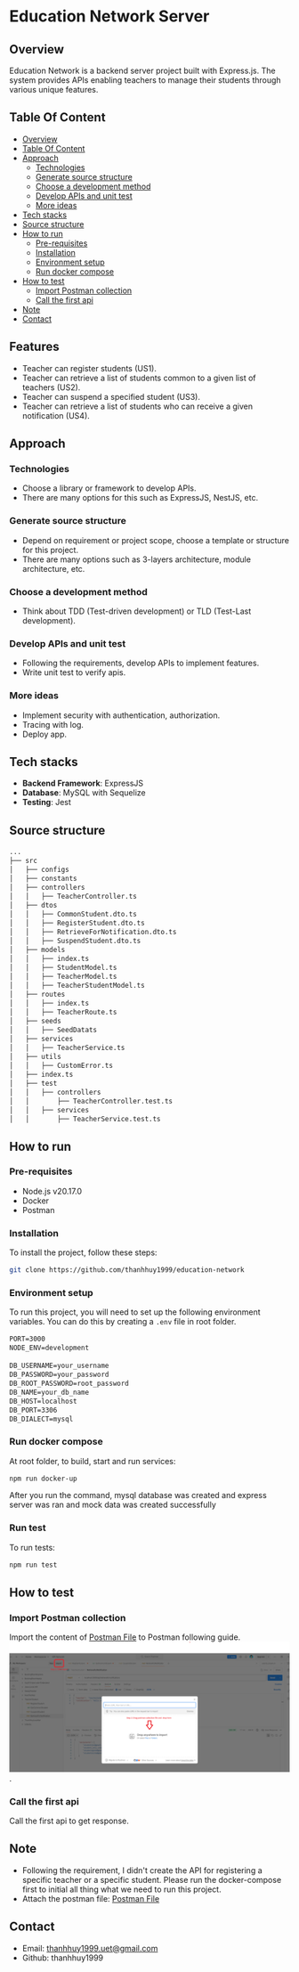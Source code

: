 # Education Network Server

## Overview
Education Network is a backend server project built with Express.js. 
The system provides APIs enabling teachers to manage their students through various unique features.

## Table Of Content
- [Overview](#overview)
- [Table Of Content](#table-of-content)
- [Approach](#approach)
  - [Technologies](#technologies)
  - [Generate source structure](#generate-source-structure)
  - [Choose a development method](#choose-a-development-method)
  - [Develop APIs and unit test](#develop-apis-and-unit-test)
  - [More ideas](#more-ideas)
- [Tech stacks](#tech-stacks)
- [Source structure](#source-structure)
- [How to run](#how-to-run)
  - [Pre-requisites](#pre-requisites)
  - [Installation](#installation)
  - [Environment setup](#environment-setup)
  - [Run docker compose](#run-docker-compose)
- [How to test](#how-to-test)
  - [Import Postman collection](#import-postman-collection)
  - [Call the first api](#call-the-first-api)
- [Note](#note)
- [Contact](#contact)

## Features
- Teacher can register students (US1).
- Teacher can retrieve a list of students common to a given list of teachers (US2).
- Teacher can suspend a specified student (US3).
- Teacher can retrieve a list of students who can receive a given notification (US4).

## Approach
### Technologies
- Choose a library or framework to develop APIs. 
- There are many options for this such as ExpressJS, NestJS, etc.

### Generate source structure
- Depend on requirement or project scope, choose a template or structure for this project.
- There are many options such as 3-layers architecture, module architecture, etc.

### Choose a development method
- Think about TDD (Test-driven development) or TLD (Test-Last development).

### Develop APIs and unit test
- Following the requirements, develop APIs to implement features.
- Write unit test to verify apis.

### More ideas
- Implement security with authentication, authorization.
- Tracing with log.
- Deploy app.

## Tech stacks
- **Backend Framework**: ExpressJS
- **Database**: MySQL with Sequelize
- **Testing**: Jest

## Source structure
```tree
...
├── src
│   ├── configs
│   ├── constants
│   ├── controllers
│   │   ├── TeacherController.ts
│   ├── dtos
│   │   ├── CommonStudent.dto.ts
│   │   ├── RegisterStudent.dto.ts
│   │   ├── RetrieveForNotification.dto.ts
│   │   ├── SuspendStudent.dto.ts
│   ├── models
│   │   ├── index.ts
│   │   ├── StudentModel.ts
│   │   ├── TeacherModel.ts
│   │   ├── TeacherStudentModel.ts
│   ├── routes
│   │   ├── index.ts
│   │   ├── TeacherRoute.ts
│   ├── seeds
│   │   ├── SeedDatats
│   ├── services
│   │   ├── TeacherService.ts
│   ├── utils
│   │   ├── CustomError.ts
│   ├── index.ts
│   ├── test
│   │   ├── controllers
│   │       ├── TeacherController.test.ts
│   │   ├── services
│   │       ├── TeacherService.test.ts
```

## How to run
### Pre-requisites
- Node.js v20.17.0
- Docker
- Postman

### Installation
To install the project, follow these steps:

```bash
git clone https://github.com/thanhhuy1999/education-network
```

### Environment setup

To run this project, you will need to set up the following environment variables. You can do this by creating a `.env` file in root folder.
```plaintext
PORT=3000
NODE_ENV=development

DB_USERNAME=your_username
DB_PASSWORD=your_password
DB_ROOT_PASSWORD=root_password
DB_NAME=your_db_name
DB_HOST=localhost
DB_PORT=3306
DB_DIALECT=mysql

```

### Run docker compose
At root folder, to build, start and run services:
```bash
npm run docker-up
```
After you run the command, mysql database was created and express server was ran and mock data was created successfully

### Run test
To run tests:
```bash
npm run test
```

## How to test
### Import Postman collection
Import the content of [Postman File](./TeacherStudent.postman_collection.json) to Postman following guide.
![Import postman guide](./images/guide-import-postman.png).

### Call the first api
Call the first api to get response.

## Note
- Following the requirement, I didn't create the API for registering a specific teacher or a specific student. Please run the docker-compose first to initial all thing what we need to run this project. 
- Attach the postman file: [Postman File](./TeacherStudent.postman_collection.json)

## Contact
- Email: thanhhuy1999.uet@gmail.com
- Github: thanhhuy1999